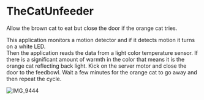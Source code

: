 # TheCatUnfeeder
Allow the brown cat to eat but close the door if the orange cat tries.

This application monitors a motion detector and if it detects motion it turns on a white LED.  
Then the application reads the data from a light color temperature sensor.  If there is a significant 
amount of warmth in the color that means it is the orange cat reflecting back light.  Kick on the server 
motor and close the door to the feedbowl.  Wait a few minutes for the orange cat to go away and then repeat
the cycle.

![IMG_9444](https://github.com/JohnAbbott/TheCatUnfeeder/assets/959459/0414a67a-0d71-4e16-92fe-feb14149c006)
